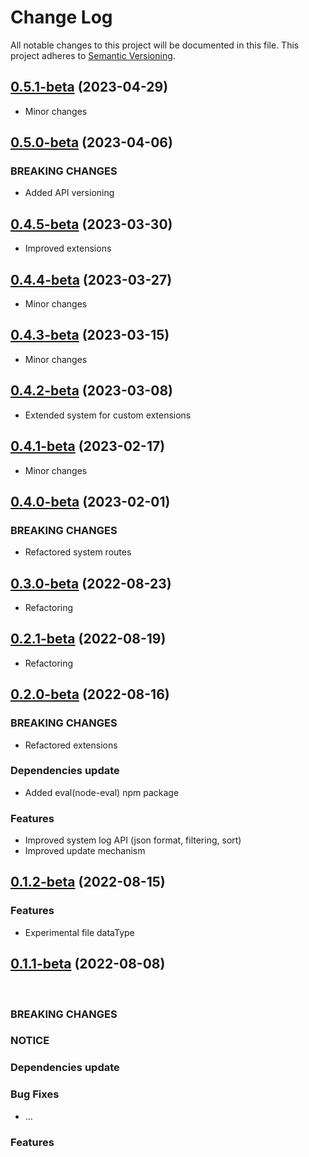 # Change Log

All notable changes to this project will be documented in this file.
This project adheres to [Semantic Versioning](http://semver.org/).


## [0.5.1-beta](https://github.com/pb-it/wing-cms-api/0.5.1-beta) (2023-04-29)

* Minor changes


## [0.5.0-beta](https://github.com/pb-it/wing-cms-api/0.5.0-beta) (2023-04-06)

### BREAKING CHANGES

* Added API versioning


## [0.4.5-beta](https://github.com/pb-it/wing-cms-api/0.4.5-beta) (2023-03-30)

* Improved extensions


## [0.4.4-beta](https://github.com/pb-it/wing-cms-api/0.4.4-beta) (2023-03-27)

* Minor changes


## [0.4.3-beta](https://github.com/pb-it/wing-cms-api/0.4.3-beta) (2023-03-15)

* Minor changes


## [0.4.2-beta](https://github.com/pb-it/wing-cms-api/0.4.2-beta) (2023-03-08)

* Extended system for custom extensions


## [0.4.1-beta](https://github.com/pb-it/wing-cms-api/0.4.1-beta) (2023-02-17)

* Minor changes


## [0.4.0-beta](https://github.com/pb-it/wing-cms-api/0.4.0-beta) (2023-02-01)

### BREAKING CHANGES

* Refactored system routes


## [0.3.0-beta](https://github.com/pb-it/wing-cms-api/0.3.0-beta) (2022-08-23)

* Refactoring


## [0.2.1-beta](https://github.com/pb-it/wing-cms-api/0.2.1-beta) (2022-08-19)

* Refactoring


## [0.2.0-beta](https://github.com/pb-it/wing-cms-api/0.2.0-beta) (2022-08-16)


### BREAKING CHANGES

* Refactored extensions


### Dependencies update

* Added eval(node-eval) npm package


### Features

* Improved system log API (json format, filtering, sort)
* Improved update mechanism


## [0.1.2-beta](https://github.com/pb-it/wing-cms-api/0.1.2-beta) (2022-08-15)


### Features

* Experimental file dataType


## [0.1.1-beta](https://github.com/pb-it/wing-cms-api/0.1.1-beta) (2022-08-08)

&nbsp;
&nbsp;
&nbsp;
&nbsp;


### BREAKING CHANGES


### NOTICE


### Dependencies update


### Bug Fixes

* ...


### Features